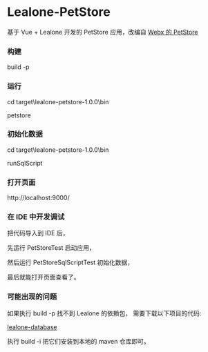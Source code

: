 # Lealone-PetStore

基于 Vue + Lealone 开发的 PetStore 应用，改编自 [Webx 的 PetStore](https://github.com/webx/citrus-sample)



### 构建

build -p



### 运行

cd target\lealone-petstore-1.0.0\bin

petstore



### 初始化数据

cd target\lealone-petstore-1.0.0\bin

runSqlScript



### 打开页面

http://localhost:9000/



### 在 IDE 中开发调试


把代码导入到 IDE 后，

先运行 PetStoreTest 启动应用，

然后运行 PetStoreSqlScriptTest 初始化数据，

最后就能打开页面查看了。



### 可能出现的问题

如果执行 build -p 找不到 Lealone 的依赖包，
需要下载以下项目的代码: 

[lealone-database](https://github.com/lealone/Lealone)


执行 build -i 把它们安装到本地的 maven 仓库即可。
